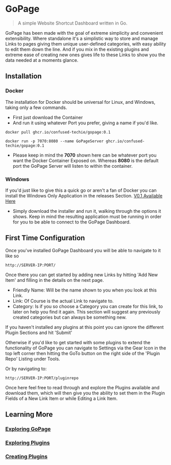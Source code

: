 # GoPage

>A simple Website Shortcut Dashboard written in Go.

GoPage has been made with the goal of extreme simplicity and convenient extensibility. Where standalone it's a simplistic way to store and manage Links to pages giving them unique user-defined categories, with easy ability to edit them down the line. And if you mix in the existing plugins and extreme ease of creating new ones gives life to these Links to show you the data needed at a moments glance.

## Installation

### Docker

The installation for Docker should be universal for Linux, and Windows, taking only a few commands.

* First just download the Container
* And run it using whatever Port you prefer, giving a name if you'd like.

````(bash)
docker pull ghcr.io/confused-techie/gopage:0.1

docker run -p 7070:8080 --name GoPageServer ghcr.io/confused-techie/gopage:0.1
````

* Please keep in mind the **7070** shown here can be whatever port you want the Docker Container Exposed on. Whereas **8080** is the default port the GoPage Server will listen to within the container.

### Windows

If you'd just like to give this a quick go or aren't a fan of Docker you can install the Windows Only Application in the releases Section. [V0.1 Available Here](https://github.com/confused-Techie/GoPage/releases/tag/beta)

* Simply download the installer and run it, walking through the options it shows. Keep in mind the resulting application must be running in order for you to be able to connect to the GoPage Dashboard.

## First Time Configuration

Once you've installed GoPage Dashboard you will be able to navigate to it like so

````
http://SERVER-IP:PORT/
````

Once there you can get started by adding new Links by hitting 'Add New Item' and filling in the details on the next page.

* Friendly Name: Will be the name shown to you when you look at this Link.
* Link: Of Course is the actual Link to navigate to.
* Category: Is if you so choose a Category you can create for this link, to later on help you find it again. This section will suggest any previously created categories but can always be something new.

If you haven't installed any plugins at this point you can ignore the different Plugin Sections and hit 'Submit'

Otherwise if you'd like to get started with some plugins to extend the functionality of GoPage you can navigate to Settings via the Gear Icon in the top left corner then hitting the GoTo button on the right side of the 'Plugin Repo' Listing under Tools.

Or by navigating to:

````
http://SERVER-IP:PORT/pluginrepo
````

Once here feel free to read through and explore the Plugins available and download them, which will then give you the ability to set them in the Plugin Fields of a New Link Item or while Editing a Link Item.

## Learning More

### [Exploring GoPage](docs/exploringGoPage.md)

### [Exploring Plugins](docs/exploringPlugins.md)

### [Creating Plugins](docs/createPlugins.md) 
